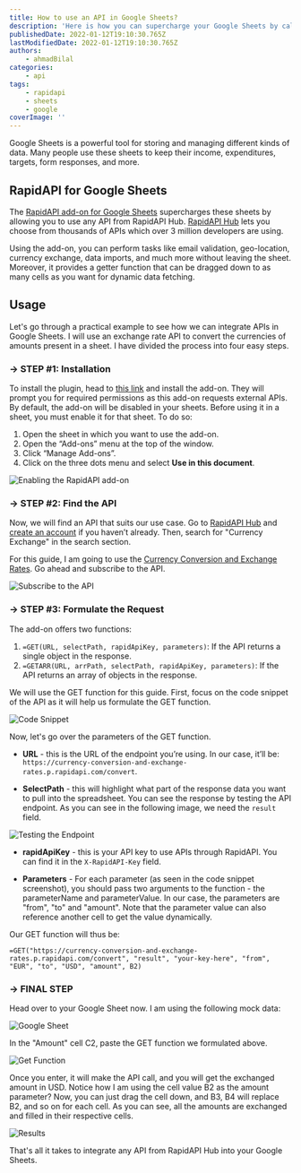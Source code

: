 ```yaml
---
title: How to use an API in Google Sheets?
description: 'Here is how you can supercharge your Google Sheets by calling APIs and embedding their responses within the sheets.'
publishedDate: 2022-01-12T19:10:30.765Z
lastModifiedDate: 2022-01-12T19:10:30.765Z
authors:
    - ahmadBilal
categories:
    - api
tags:
    - rapidapi
    - sheets
    - google
coverImage: ''
---
```


<Lead>

Google Sheets is a powerful tool for storing and managing different kinds of data. Many people use these sheets to keep their income, expenditures, targets, form responses, and more.

</Lead>

## RapidAPI for Google Sheets

The [RapidAPI add-on for Google Sheets](https://workspace.google.com/marketplace/app/rapidapi_for_google_sheets/873111215514) supercharges these sheets by allowing you to use any API from RapidAPI Hub. [RapidAPI Hub](https://RapidAPI.com/hub?utm_source=RapidAPI.com/guides&utm_medium=DevRel&utm_campaign=DevRel) lets you choose from thousands of APIs which over 3 million developers are using.

Using the add-on, you can perform tasks like email validation, geo-location, currency exchange, data imports, and much more without leaving the sheet. Moreover, it provides a getter function that can be dragged down to as many cells as you want for dynamic data fetching.

## Usage

Let's go through a practical example to see how we can integrate APIs in Google Sheets. I will use an exchange rate API to convert the currencies of amounts present in a sheet. I have divided the process into four easy steps.

### → STEP #1: Installation

To install the plugin, head to [this link](https://workspace.google.com/marketplace/app/rapidapi_for_google_sheets/873111215514) and install the add-on. They will prompt you for required permissions as this add-on requests external APIs.
By default, the add-on will be disabled in your sheets. Before using it in a sheet, you must enable it for that sheet. To do so:

1. Open the sheet in which you want to use the add-on.
2. Open the “Add-ons” menu at the top of the window.
3. Click “Manage Add-ons”.
4. Click on the three dots menu and select **Use in this document**.

![Enabling the RapidAPI add-on](https://raw.githubusercontent.com/RapidAPI/DevRel-Stack-Data/production/guides/posts/api-google-sheets/images/enable.png)

### → STEP #2: Find the API

Now, we will find an API that suits our use case. Go to [RapidAPI Hub](https://RapidAPI.com/hub?utm_source=RapidAPI.com/guides&utm_medium=DevRel&utm_campaign=DevRel) and [create an account](https://RapidAPI.com/auth/sign-up?referral=/hub?utm_source=RapidAPI.com/guides&utm_medium=DevRel&utm_campaign=DevRel) if you haven’t already. Then, search for "Currency Exchange" in the search section.

For this guide, I am going to use the [Currency Conversion and Exchange Rates](https://rapidapi.com/principalapis/api/currency-conversion-and-exchange-rates/?utm_source=RapidAPI.com/guides&utm_medium=DevRel&utm_campaign=DevRel). Go ahead and subscribe to the API.

![Subscribe to the API](https://raw.githubusercontent.com/RapidAPI/DevRel-Stack-Data/production/guides/posts/api-google-sheets/images/subscribe.png)

### → STEP #3: Formulate the Request

The add-on offers two functions:

1. `=GET(URL, selectPath, rapidApiKey, parameters)`: If the API returns a single object in the response.
2. `=GETARR(URL, arrPath, selectPath, rapidApiKey, parameters)`: If the API returns an array of objects in the response.

We will use the GET function for this guide. First, focus on the code snippet of the API as it will help us formulate the GET function.

![Code Snippet](https://raw.githubusercontent.com/RapidAPI/DevRel-Stack-Data/production/guides/posts/api-google-sheets/images/snippet.png)

Now, let's go over the parameters of the GET function.

-   **URL** - this is the URL of the endpoint you’re using. In our case, it’ll be: `https://currency-conversion-and-exchange-rates.p.rapidapi.com/convert`.

-   **SelectPath** - this will highlight what part of the response data you want to pull into the spreadsheet. You can see the response by testing the API endpoint. As you can see in the following image, we need the `result` field.

![Testing the Endpoint](https://raw.githubusercontent.com/RapidAPI/DevRel-Stack-Data/production/guides/posts/api-google-sheets/images/response.png)

-   **rapidApiKey** - this is your API key to use APIs through RapidAPI. You can find it in the `X-RapidAPI-Key` field.

-   **Parameters** - For each parameter (as seen in the code snippet screenshot), you should pass two arguments to the function - the parameterName and parameterValue. In our case, the parameters are "from", "to" and "amount". Note that the parameter value can also reference another cell to get the value dynamically.

Our GET function will thus be:

`=GET("https://currency-conversion-and-exchange-rates.p.rapidapi.com/convert", "result", "your-key-here", "from", "EUR", "to", "USD", "amount", B2)`

### → FINAL STEP

Head over to your Google Sheet now. I am using the following mock data:

![Google Sheet](https://raw.githubusercontent.com/RapidAPI/DevRel-Stack-Data/production/guides/posts/api-google-sheets/images/sheet.png)

In the "Amount" cell C2, paste the GET function we formulated above.

![Get Function](https://raw.githubusercontent.com/RapidAPI/DevRel-Stack-Data/production/guides/posts/api-google-sheets/images/get.png)

Once you enter, it will make the API call, and you will get the exchanged amount in USD. Notice how I am using the cell value B2 as the amount parameter? Now, you can just drag the cell down, and B3, B4 will replace B2, and so on for each cell. As you can see, all the amounts are exchanged and filled in their respective cells.

![Results](https://raw.githubusercontent.com/RapidAPI/DevRel-Stack-Data/production/guides/posts/api-google-sheets/images/results.png)

That's all it takes to integrate any API from RapidAPI Hub into your Google Sheets.
